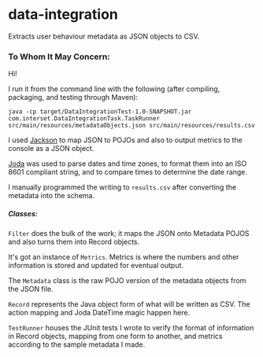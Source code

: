 # data-integration
Extracts user behaviour metadata as JSON objects to CSV.

### To Whom It May Concern:

Hi! 

I run it from the command line with the following (after compiling, packaging, and testing through Maven):

```
java -cp target/DataIntegrationTest-1.0-SNAPSHOT.jar com.interset.DataIntegrationTask.TaskRunner src/main/resources/metadataObjects.json src/main/resources/results.csv
```

I used [Jackson](http://wiki.fasterxml.com/JacksonHome) to map JSON to POJOs and also to output metrics to the console as a JSON object. 

[Joda](http://www.joda.org/joda-time/) was used to parse dates and time zones, to format them into an ISO 8601 compliant string, and to compare times to determine the date range.

I manually programmed the writing to `results.csv` after converting the metadata into the schema. 

##### Classes:

`Filter` does the bulk of the work; it maps the JSON onto Metadata POJOS and also turns them into Record objects. 

It's got an instance of `Metrics`. Metrics is where the numbers and other information is stored and updated for eventual output. 

The `Metadata` class is the raw POJO version of the metadata objects from the JSON file. 

`Record` represents the Java object form of what will be written as CSV. The action mapping and Joda DateTime magic happen here. 

`TestRunner` houses the JUnit tests I wrote to verify the format of information in Record objects, mapping from one form to another, and metrics according to the sample metadata I made.
